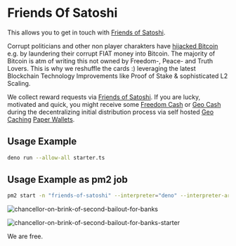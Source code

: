 # Friends Of Satoshi 
This allows you to get in touch with [Friends of Satoshi](https://t.me/FriendsOfSatoshi_bot).    

Corrupt politicians and other non player charakters have [hijacked Bitcoin](https://x.com/KimDotcom/status/1781575449065427180) e.g. by laundering their corrupt FIAT money into Bitcoin. 
The majority of Bitcoin is atm of writing this not owned by Freedom-, Peace- and Truth Lovers. This is why we reshuffle the cards :) leveraging the latest Blockchain  Technology Improvements like Proof of Stake & sophisticated L2 Scaling.

We collect reward requests via [Friends of Satoshi](https://t.me/FriendsOfSatoshi_bot). If you are lucky, motivated and quick, you might receive some [Freedom Cash](https://polygonscan.com/token/0x1Dc4E031e7737455318C77f7515F8Ea8bE280a93) or [Geo Cash](https://polygonscan.com/address/0xb841A4f979F9510760ecf60512e038656E68f459) during the decentralizing initial distribution process via self hosted [Geo Caching](https://Geo-Caching.org) [Paper Wallets](https://visitor-gateway-to-geo-caching.github.io/geo-caching-paperwallet-generator).  


## Usage Example
```sh
deno run --allow-all starter.ts
``` 

## Usage Example as pm2 job
```sh 
pm2 start -n "friends-of-satoshi" --interpreter="deno" --interpreter-args="run --allow-net --allow-read --allow-write --allow-env" starter.ts
```

  
![chancellor-on-brink-of-second-bailout-for-banks](https://github.com/moniquebaumann/freedom-cash-bot/assets/160405077/a8fd8989-a8d1-4a9d-9dc1-bd0f24196773)

![chancellor-on-brink-of-second-bailout-for-banks-starter](https://github.com/moniquebaumann/freedom-cash-bot/assets/160405077/1ed00195-9738-45bf-a807-4dff034947ff)  

We are free. 
